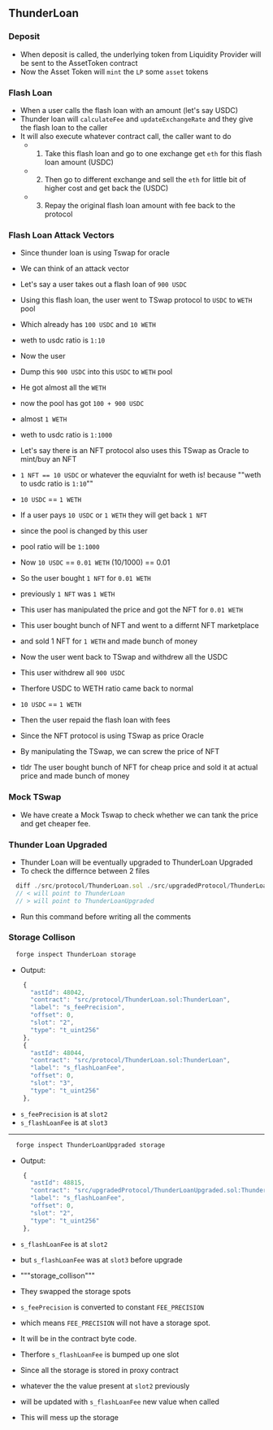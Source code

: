 ## ThunderLoan

### Deposit
- When deposit is called, the underlying token from Liquidity Provider will be sent to the AssetToken contract
- Now the Asset Token will `mint` the `LP` some `asset` tokens 

### Flash Loan
- When a user calls the flash loan with an amount (let's say USDC)
- Thunder loan will `calculateFee` and `updateExchangeRate` and they give the flash loan to the caller
- It will also execute whatever contract call, the caller want to do
  - 1. Take this flash loan and go to one exchange get `eth` for this flash loan amount (USDC)
  - 2. Then go to different exchange and sell the `eth` for little bit of higher cost and get back the (USDC)
  - 3. Repay the original flash loan amount with fee back to the protocol

### Flash Loan Attack Vectors 
- Since thunder loan is using Tswap for oracle
- We can think of an attack vector
- Let's say a user takes out a flash loan of `900 USDC`
- Using this flash loan, the user went to TSwap protocol to `USDC` to `WETH` pool
- Which already has `100 USDC` and `10 WETH`
- weth to usdc ratio is `1:10`
- Now the user
- Dump this `900 USDC` into this `USDC` to `WETH` pool
- He got almost all the `WETH`
- now the pool has got `100 + 900 USDC`
- almost `1 WETH`
- weth to usdc ratio is `1:1000`

- Let's say there is an NFT protocol also uses this TSwap as Oracle to mint/buy an NFT
- `1 NFT == 10 USDC` or whatever the equvialnt for weth is! because ""weth to usdc ratio is `1:10`""
- `10 USDC` == `1 WETH`  
- If a user pays `10 USDC` or `1 WETH` they will get back `1 NFT`
- since the pool is changed by this user
- pool ratio will be `1:1000`
- Now `10 USDC` == `0.01 WETH` (10/1000) == 0.01
- So the user bought `1 NFT` for `0.01 WETH`
- previously `1 NFT` was `1 WETH`
- This user has manipulated the price and got the NFT for `0.01 WETH`
- This user bought bunch of NFT and went to a differnt NFT marketplace 
- and sold 1 NFT for `1 WETH` and made bunch of money

- Now the user went back to TSwap and withdrew all the USDC
- This user withdrew all `900 USDC`
- Therfore USDC to WETH ratio came back to normal
- `10 USDC` == `1 WETH`  
- Then the user repaid the flash loan with fees

- Since the NFT protocol is using TSwap as price Oracle
- By manipulating the TSwap, we can screw the price of NFT

- tldr The user bought bunch of NFT for cheap price and sold it at actual price and made bunch of money

### Mock TSwap

- We have create a Mock Tswap to check whether we can tank the price and get cheaper fee.


### Thunder Loan Upgraded

- Thunder Loan will be eventually upgraded to ThunderLoan Upgraded
- To check the differnce between 2 files
  
```js
  diff ./src/protocol/ThunderLoan.sol ./src/upgradedProtocol/ThunderLoanUpgraded.sol
  // < will point to ThunderLoan
  // > will point to ThunderLoanUpgraded
```
- Run this command before writing all the comments
  
### Storage Collison

```js
  forge inspect ThunderLoan storage
```
- Output:

```js
    {
      "astId": 48042,
      "contract": "src/protocol/ThunderLoan.sol:ThunderLoan",
      "label": "s_feePrecision",
      "offset": 0,
      "slot": "2",
      "type": "t_uint256"
    },
    {
      "astId": 48044,
      "contract": "src/protocol/ThunderLoan.sol:ThunderLoan",
      "label": "s_flashLoanFee",
      "offset": 0,
      "slot": "3",
      "type": "t_uint256"
    },
```

- `s_feePrecision` is at `slot2`
- `s_flashLoanFee` is at `slot3`

---

```js
  forge inspect ThunderLoanUpgraded storage
```

- Output:

```js
    {
      "astId": 48815,
      "contract": "src/upgradedProtocol/ThunderLoanUpgraded.sol:ThunderLoanUpgraded",
      "label": "s_flashLoanFee",
      "offset": 0,
      "slot": "2",
      "type": "t_uint256"
    },
```

- `s_flashLoanFee` is at `slot2`
- but `s_flashLoanFee` was at `slot3` before upgrade
- """storage_collison"""
  
- They swapped the storage spots
- `s_feePrecision` is converted to constant `FEE_PRECISION`
- which means `FEE_PRECISION` will not have a storage spot.
- It will be in the contract byte code.
- Therfore `s_flashLoanFee` is bumped up one slot

- Since all the storage is stored in proxy contract
- whatever the the value present at `slot2` previously
- will be updated with `s_flashLoanFee` new value when called
- This will mess up the storage
